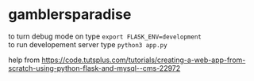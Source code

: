 # gamblersparadise
to turn debug mode on type `export FLASK_ENV=development` <br />
to run developement server type `python3 app.py`










help from https://code.tutsplus.com/tutorials/creating-a-web-app-from-scratch-using-python-flask-and-mysql--cms-22972

